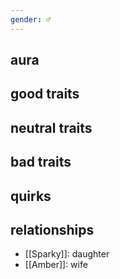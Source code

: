 ```yaml
---
gender: ♂
---
```

## aura

## good traits

## neutral traits

## bad traits

## quirks

## relationships
- [[Sparky]]: daughter
- [[Amber]]: wife